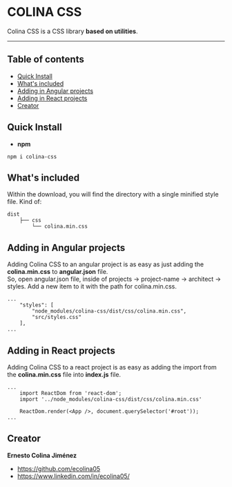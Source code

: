 # COLINA CSS

Colina CSS is a CSS library **based on utilities**.
___
## Table of contents

- [Quick Install](#quick-install)
- [What's included](#whats-included)
- [Adding in Angular projects](#adding-in-angular-projects)
- [Adding in React projects](#adding-in-react-projects)
- [Creator](#creator)

## Quick Install

- **npm**
```
npm i colina-css
```
## What's included 

Within the download, you will find the directory with a single minified style file. Kind of:

```
dist
    ├── css
        └── colina.min.css
```

## Adding in Angular projects
Adding Colina CSS to an angular project is as easy as just adding the **colina.min.css** to **angular.json** file.<br>
So, open angular.json file, inside of projects → project-name → architect → styles. Add a new item to it with the path for colina.min.css.
```
...
    "styles": [
        "node_modules/colina-css/dist/css/colina.min.css",
        "src/styles.css"
    ],
...
```
## Adding in React projects
Adding Colina CSS to a react project is as easy as adding the import from the **colina.min.css** file into **index.js** file. <br>
```
...
    import ReactDom from 'react-dom';
    import '../node_modules/colina-css/dist/css/colina.min.css'

    ReactDom.render(<App />, document.querySelector('#root'));
...
```

## Creator

**Ernesto Colina Jiménez**

- <https://github.com/ecolina05>
- <https://www.linkedin.com/in/ecolina05/>